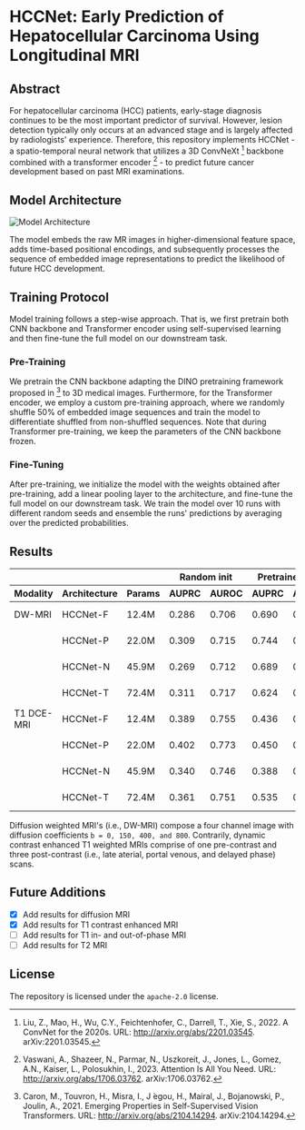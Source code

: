 # HCCNet: Early Prediction of Hepatocellular Carcinoma Using Longitudinal MRI

## Abstract

For hepatocellular carcinoma (HCC) patients, early-stage diagnosis continues to be the most important predictor of survival. However, lesion detection typically only occurs at an advanced stage and is largely affected by radiologists' experience. Therefore, this repository implements HCCNet - a spatio-temporal neural network that utilizes a 3D ConvNeXt [^1] backbone combined with a transformer encoder [^2] - to predict future cancer development based on past MRI examinations.

## Model Architecture

![Model Architecture](https://github.com/jmnolte/thesis/blob/master/report/architecture.png)

The model embeds the raw MR images in higher-dimensional feature space, adds time-based positional encodings, and subsequently processes the sequence of embedded image representations to predict the likelihood of future HCC development.

## Training Protocol

Model training follows a step-wise approach. That is, we first pretrain both CNN backbone and Transformer encoder using self-supervised learning and then fine-tune the full model on our downstream task.

### Pre-Training

We pretrain the CNN backbone adapting the DINO pretraining framework proposed in [^3] to 3D medical images. Furthermore, for the Transformer encoder, we employ a custom pre-training approach, where we randomly shuffle 50% of embedded image sequences and train the model to differentiate shuffled from non-shuffled sequences. Note that during Transformer pre-training, we keep the parameters of the CNN backbone frozen.

### Fine-Tuning

After pre-training, we initialize the model with the weights obtained after pre-training, add a linear pooling layer to the architecture, and fine-tune the full model on our downstream task. We train the model over 10 runs with different random seeds and ensemble the runs' predictions by averaging over the predicted probabilities. 

## Results

<table>
  <thead>
    <tr>
      <th colspan="3"></th>
      <th colspan="2">Random init</th>
      <th colspan="2">Pretrained init</th>
      <th colspan="1"></th>
    </tr>
    <tr>
      <th>Modality</th>
      <th>Architecture</th>
      <th>Params</th>
      <th>AUPRC</th>
      <th>AUROC</th>
      <th>AUPRC</th>
      <th>AUROC</th>
      <th>Downloads</th>
    </tr>
  </thead>
  <tbody>
    <tr>
      <td>DW-MRI</td>
      <td>HCCNet-F</td>
      <td>12.4M</td>
      <td>0.286</td>
      <td>0.706</td>
      <td>0.690</td>
      <td>0.916</td>
      <td><a href="https://drive.google.com/file/d/1NE32AjbCksuk_0DMJgyRGmQjP0loNYfw/view?usp=share_link" >model weights</a></td>
    </tr>
    <tr>
      <td></td>
      <td>HCCNet-P</td>
      <td>22.0M</td>
      <td>0.309</td>
      <td>0.715</td>
      <td>0.744</td>
      <td>0.936</td>
      <td><a href="https://drive.google.com/file/d/1R8AiBwWq3VMRwgU32AWCFqL8luNckV81/view?usp=share_link" >model weights</a></td>
    </tr>
    <tr>
      <td></td>
      <td>HCCNet-N</td>
      <td>45.9M</td>
      <td>0.269</td>
      <td>0.712</td>
      <td>0.689</td>
      <td>0.930</td>
      <td><a href="https://drive.google.com/file/d/1PRxlPqMqF17RsQJ9lW6tAsxcG7kX8bDI/view?usp=share_link" >model weights</a></td>
    </tr>
    <tr>
      <td></td>
      <td>HCCNet-T</td>
      <td>72.4M</td>
      <td>0.311</td>
      <td>0.717</td>
      <td>0.624</td>
      <td>0.928</td>
      <td><a href="https://drive.google.com/file/d/1TnFdq85wVLL_T17jo3pOSvvBjtua9KAJ/view?usp=share_link" >model weights</a></td>
    </tr>
    <tr>
      <td>T1 DCE-MRI</td>
      <td>HCCNet-F</td>
      <td>12.4M</td>
      <td>0.389</td>
      <td>0.755</td>
      <td>0.436</td>
      <td>0.790</td>
      <td><a href="https://drive.google.com/file/d/1VIIfsGj2NwPkB5NMrPpPmDQ5VymUnFA-/view?usp=share_link" >model weights</a></td>
    </tr>
    <tr>
      <td></td>
      <td>HCCNet-P</td>
      <td>22.0M</td>
      <td>0.402</td>
      <td>0.773</td>
      <td>0.450</td>
      <td>0.777</td>
      <td><a href="https://drive.google.com/file/d/10HtFZ8miAN7z3U2V7R-cs5CsBGlbeUje/view?usp=share_link" >model weights</a></td>
    </tr>
    <tr>
      <td></td>
      <td>HCCNet-N</td>
      <td>45.9M</td>
      <td>0.340</td>
      <td>0.746</td>
      <td>0.388</td>
      <td>0.727</td>
      <td><a href="https://drive.google.com/file/d/1Ic952xETjs-dyHD5Sw18BT4hPBdQIHJS/view?usp=share_link" >model weights</a></td>
    </tr>
    <tr>
      <td></td>
      <td>HCCNet-T</td>
      <td>72.4M</td>
      <td>0.361</td>
      <td>0.751</td>
      <td>0.535</td>
      <td>0.779</td>
      <td><a href="https://drive.google.com/file/d/1wXpCS8sdYbQ18jdB6hVKIm6fKZSeuaq_/view?usp=share_link" >model weights</a></td>
    </tr>
  </tbody>
</table>

Diffusion weighted MRI's (i.e., DW-MRI) compose a four channel image with diffusion coefficients `b = 0, 150, 400, and 800`. Contrarily, dynamic contrast enhanced T1 weighted MRIs comprise of one pre-contrast and three post-contrast (i.e., late aterial, portal venous, and delayed phase) scans.

## Future Additions

- [x] Add results for diffusion MRI
- [x] Add results for T1 contrast enhanced MRI
- [ ] Add results for T1 in- and out-of-phase MRI
- [ ] Add results for T2 MRI

## License

The repository is licensed under the `apache-2.0` license.

[^1]: Liu, Z., Mao, H., Wu, C.Y., Feichtenhofer, C., Darrell, T., Xie, S., 2022. A ConvNet for the 2020s. URL: http://arxiv.org/abs/2201.03545. arXiv:2201.03545.
[^2]: Vaswani, A., Shazeer, N., Parmar, N., Uszkoreit, J., Jones, L., Gomez, A.N., Kaiser, L., Polosukhin, I., 2023. Attention Is All You Need. URL: http://arxiv.org/abs/1706.03762. arXiv:1706.03762.
[^3]: Caron, M., Touvron, H., Misra, I., J ́egou, H., Mairal, J., Bojanowski, P., Joulin, A., 2021. Emerging Properties in Self-Supervised Vision Transformers. URL: http://arxiv.org/abs/2104.14294. arXiv:2104.14294.
